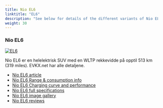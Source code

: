 ```yaml
---
title: Nio EL6
linktitle: "EL6"
description: "See below for details of the different variants of Nio EL6"
weight: 30
---
```

### Nio EL6

<a href="el6/"><img src="https://media.evkx.net/multimedia/models/nio/el6/el6/main_2_st.jpg" class="img-fluid" alt="EL6" ></a>

Nio EL6 er en helelektrisk SUV med en WLTP rekkevidde på opptil 513 km (319 miles). EVKX.net har alle detaljene. 

- [Nio EL6 article](el6/)
- [Nio EL6 Range & consumption info](el6/rangeandconsumption)
- [Nio EL6 Charging curve and performance](el6/chargingcurve)
- [Nio EL6 full specifications](el6/specifications)
- [Nio EL6 image gallery](el6/gallery)
- [Nio EL6 reviews](el6/reviews)


